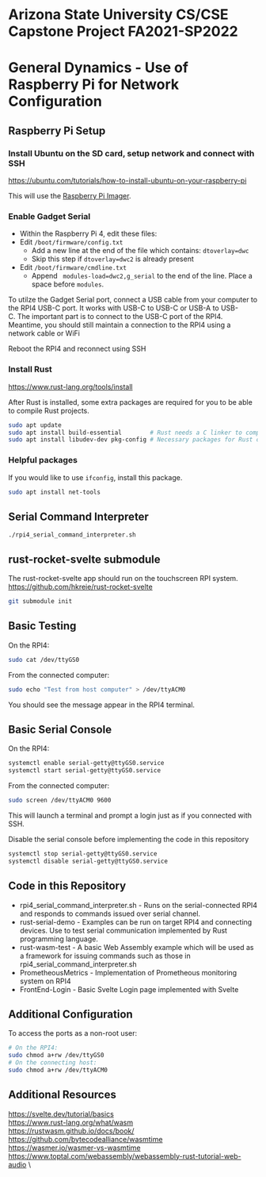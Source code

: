 # Arizona State University CS/CSE Capstone Project FA2021-SP2022
# General Dynamics - Use of Raspberry Pi for Network Configuration

## Raspberry Pi Setup

### Install Ubuntu on the SD card, setup network and connect with SSH
https://ubuntu.com/tutorials/how-to-install-ubuntu-on-your-raspberry-pi

This will use the [Raspberry Pi Imager](https://www.raspberrypi.com/software/).

### Enable Gadget Serial
- Within the Raspberry Pi 4, edit these files:
- Edit `/boot/firmware/config.txt`
    - Add a new line at the end of the file which contains: `dtoverlay=dwc`
    - Skip this step if `dtoverlay=dwc2` is already present
- Edit `/boot/firmware/cmdline.txt`
    - Append ` modules-load=dwc2,g_serial` to the end of the line. Place a space before `modules`.

To utilze the Gadget Serial port, connect a USB cable from your computer to the RPI4 USB-C port. It works with USB-C to USB-C or USB-A to USB-C. The important part is to connect to the USB-C port of the RPI4. Meantime, you should still maintain a connection to the RPI4 using a network cable or WiFi

Reboot the RPI4 and reconnect using SSH

### Install Rust
https://www.rust-lang.org/tools/install

After Rust is installed, some extra packages are required for you to be able to compile Rust projects.
```bash
sudo apt update
sudo apt install build-essential        # Rust needs a C linker to compile projects
sudo apt install libudev-dev pkg-config # Necessary packages for Rust compilation
```

### Helpful packages
If you would like to use `ifconfig`, install this package.
```bash
sudo apt install net-tools
```

## Serial Command Interpreter

```
./rpi4_serial_command_interpreter.sh
```

## rust-rocket-svelte submodule
The rust-rocket-svelte app should run on the touchscreen RPI system.
https://github.com/hkreie/rust-rocket-svelte
```bash
git submodule init
```

## Basic Testing
On the RPI4:
```bash
sudo cat /dev/ttyGS0
```
From the connected computer:
```bash
sudo echo "Test from host computer" > /dev/ttyACM0
```
You should see the message appear in the RPI4 terminal.

## Basic Serial Console
On the RPI4:
```bash
systemctl enable serial-getty@ttyGS0.service
systemctl start serial-getty@ttyGS0.service
```
From the connected computer:
```bash
sudo screen /dev/ttyACM0 9600
```
This will launch a terminal and prompt a login just as if you connected with SSH.

Disable the serial console before implementing the code in this repository
```bash
systemctl stop serial-getty@ttyGS0.service
systemctl disable serial-getty@ttyGS0.service
```

## Code in this Repository
- rpi4_serial_command_interpreter.sh - Runs on the serial-connected RPI4 and responds to commands issued over serial channel.
- rust-serial-demo - Examples can be run on target RPI4 and connecting devices. Use to test serial communication implemented by Rust programming language.
- rust-wasm-test - A basic Web Assembly example which will be used as a framework for issuing commands such as those in rpi4_serial_command_interpreter.sh
- PrometheousMetrics - Implementation of Prometheous monitoring system on RPI4
- FrontEnd-Login - Basic Svelte Login page implemented with Svelte

## Additional Configuration
To access the ports as a non-root user:
```bash
# On the RPI4:
sudo chmod a+rw /dev/ttyGS0
# On the connecting host:
sudo chmod a+rw /dev/ttyACM0
```
## Additional Resources

https://svelte.dev/tutorial/basics \
https://www.rust-lang.org/what/wasm \
https://rustwasm.github.io/docs/book/ \
https://github.com/bytecodealliance/wasmtime \
https://wasmer.io/wasmer-vs-wasmtime \
https://www.toptal.com/webassembly/webassembly-rust-tutorial-web-audio \
